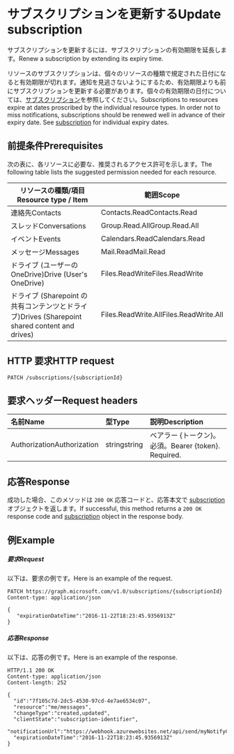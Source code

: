 # <a name="update-subscription"></a><span data-ttu-id="69334-101">サブスクリプションを更新する</span><span class="sxs-lookup"><span data-stu-id="69334-101">Update subscription</span></span>

<span data-ttu-id="69334-102">サブスクリプションを更新するには、サブスクリプションの有効期限を延長します。</span><span class="sxs-lookup"><span data-stu-id="69334-102">Renew a subscription by extending its expiry time.</span></span>

<span data-ttu-id="69334-p101">リソースのサブスクリプションは、個々のリソースの種類で規定された日付になると有効期限が切れます。通知を見逃さないようにするため、有効期限よりも前にサブスクリプションを更新する必要があります。個々の有効期限の日付については、[サブスクリプション](../resources/subscription.md)を参照してください。</span><span class="sxs-lookup"><span data-stu-id="69334-p101">Subscriptions to resources expire at dates proscribed by the individual resource types.  In order not to miss notifications, subscriptions should be renewed well in advance of their expiry date.  See [subscription](../resources/subscription.md) for individual expiry dates.</span></span>

## <a name="prerequisites"></a><span data-ttu-id="69334-106">前提条件</span><span class="sxs-lookup"><span data-stu-id="69334-106">Prerequisites</span></span>

<span data-ttu-id="69334-107">次の表に、各リソースに必要な、推奨されるアクセス許可を示します。</span><span class="sxs-lookup"><span data-stu-id="69334-107">The following table lists the suggested permission needed for each resource.</span></span>

| <span data-ttu-id="69334-108">リソースの種類/項目</span><span class="sxs-lookup"><span data-stu-id="69334-108">Resource type / Item</span></span>        | <span data-ttu-id="69334-109">範囲</span><span class="sxs-lookup"><span data-stu-id="69334-109">Scope</span></span>               |
|-----------------------------|---------------------|
| <span data-ttu-id="69334-110">連絡先</span><span class="sxs-lookup"><span data-stu-id="69334-110">Contacts</span></span>                    | <span data-ttu-id="69334-111">Contacts.Read</span><span class="sxs-lookup"><span data-stu-id="69334-111">Contacts.Read</span></span>       |
| <span data-ttu-id="69334-112">スレッド</span><span class="sxs-lookup"><span data-stu-id="69334-112">Conversations</span></span>               | <span data-ttu-id="69334-113">Group.Read.All</span><span class="sxs-lookup"><span data-stu-id="69334-113">Group.Read.All</span></span>      |
| <span data-ttu-id="69334-114">イベント</span><span class="sxs-lookup"><span data-stu-id="69334-114">Events</span></span>                      | <span data-ttu-id="69334-115">Calendars.Read</span><span class="sxs-lookup"><span data-stu-id="69334-115">Calendars.Read</span></span>      |
| <span data-ttu-id="69334-116">メッセージ</span><span class="sxs-lookup"><span data-stu-id="69334-116">Messages</span></span>                    | <span data-ttu-id="69334-117">Mail.Read</span><span class="sxs-lookup"><span data-stu-id="69334-117">Mail.Read</span></span>           |
| <span data-ttu-id="69334-118">ドライブ (ユーザーの OneDrive)</span><span class="sxs-lookup"><span data-stu-id="69334-118">Drive  (User's OneDrive)</span></span>    | <span data-ttu-id="69334-119">Files.ReadWrite</span><span class="sxs-lookup"><span data-stu-id="69334-119">Files.ReadWrite</span></span>     |
| <span data-ttu-id="69334-120">ドライブ (Sharepoint の共有コンテンツとドライブ)</span><span class="sxs-lookup"><span data-stu-id="69334-120">Drives (Sharepoint shared content and drives)</span></span> | <span data-ttu-id="69334-121">Files.ReadWrite.All</span><span class="sxs-lookup"><span data-stu-id="69334-121">Files.ReadWrite.All</span></span> |

## <a name="http-request"></a><span data-ttu-id="69334-122">HTTP 要求</span><span class="sxs-lookup"><span data-stu-id="69334-122">HTTP request</span></span>
<!-- { "blockType": "ignored" } -->
```http
PATCH /subscriptions/{subscriptionId}
```

## <a name="request-headers"></a><span data-ttu-id="69334-123">要求ヘッダー</span><span class="sxs-lookup"><span data-stu-id="69334-123">Request headers</span></span>
| <span data-ttu-id="69334-124">名前</span><span class="sxs-lookup"><span data-stu-id="69334-124">Name</span></span>       | <span data-ttu-id="69334-125">型</span><span class="sxs-lookup"><span data-stu-id="69334-125">Type</span></span> | <span data-ttu-id="69334-126">説明</span><span class="sxs-lookup"><span data-stu-id="69334-126">Description</span></span>|
|:-----------|:------|:----------|
| <span data-ttu-id="69334-127">Authorization</span><span class="sxs-lookup"><span data-stu-id="69334-127">Authorization</span></span>  | <span data-ttu-id="69334-128">string</span><span class="sxs-lookup"><span data-stu-id="69334-128">string</span></span>  | <span data-ttu-id="69334-p102">ベアラー {トークン}。必須。</span><span class="sxs-lookup"><span data-stu-id="69334-p102">Bearer {token}. Required.</span></span> |

## <a name="response"></a><span data-ttu-id="69334-131">応答</span><span class="sxs-lookup"><span data-stu-id="69334-131">Response</span></span>

<span data-ttu-id="69334-132">成功した場合、このメソッドは `200 OK` 応答コードと、応答本文で [subscription](../resources/subscription.md) オブジェクトを返します。</span><span class="sxs-lookup"><span data-stu-id="69334-132">If successful, this method returns a `200 OK` response code and [subscription](../resources/subscription.md) object in the response body.</span></span>
## <a name="example"></a><span data-ttu-id="69334-133">例</span><span class="sxs-lookup"><span data-stu-id="69334-133">Example</span></span>
##### <a name="request"></a><span data-ttu-id="69334-134">要求</span><span class="sxs-lookup"><span data-stu-id="69334-134">Request</span></span>
<span data-ttu-id="69334-135">以下は、要求の例です。</span><span class="sxs-lookup"><span data-stu-id="69334-135">Here is an example of the request.</span></span>
<!-- {
  "blockType": "request",
  "name": "update_subscription"
}-->
```http
PATCH https://graph.microsoft.com/v1.0/subscriptions/{subscriptionId}
Content-type: application/json

{
   "expirationDateTime":"2016-11-22T18:23:45.9356913Z"
}
```

##### <a name="response"></a><span data-ttu-id="69334-136">応答</span><span class="sxs-lookup"><span data-stu-id="69334-136">Response</span></span>
<span data-ttu-id="69334-137">以下は、応答の例です。</span><span class="sxs-lookup"><span data-stu-id="69334-137">Here is an example of the response.</span></span>
<!-- {
  "blockType": "response",
  "truncated": false,
  "@odata.type": "microsoft.graph.subscription"
} -->
```http
HTTP/1.1 200 OK
Content-type: application/json
Content-length: 252

{
  "id":"7f105c7d-2dc5-4530-97cd-4e7ae6534c07",
  "resource":"me/messages",
  "changeType":"created,updated",
  "clientState":"subscription-identifier",
  "notificationUrl":"https://webhook.azurewebsites.net/api/send/myNotifyClient",
  "expirationDateTime":"2016-11-22T18:23:45.9356913Z"
}
```


<!-- {
  "type": "#page.annotation",
  "description": "Update subscription",
  "keywords": "",
  "section": "documentation",
  "tocPath": ""
}-->
